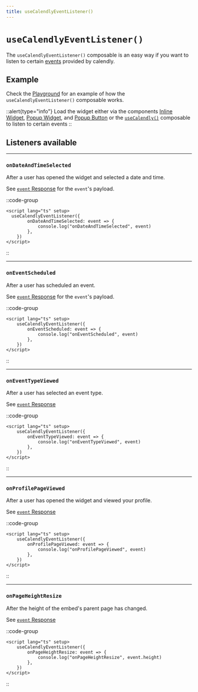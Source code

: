 ```yaml
---
title: useCalendlyEventListener()
---
```


# `useCalendlyEventListener()` 

The `useCalendlyEventListener()` composable is an easy way if you want to listen to certain [events](https://developer.calendly.com/api-docs/ZG9jOjI3ODM2MTAz-notifying-the-parent-window) provided by calendly.

## Example

Check the [Playground](https://nuxt-calendly-playground.vercel.app/use-calendly-event-listener) for an example of how the `useCalendlyEventListener()` composable works.

::alert{type="info"}
Load the widget either via the components [Inline Widget](/components/inline-widget), [Popup Widget](/components/popup-widget), and [Popup Button](/components/popup-button) or the [`useCalendly()`](/composables/use-calendly) composable to listen to certain events
::

## Listeners available

---

### `onDateAndTimeSelected`

After a user has opened the widget and selected a date and time.

See [`event` Response](https://github.com/madebyfabian/nuxt-calendly/blob/main/src/runtime/types/index.d.ts#L129) for the `event`'s payload.

::code-group

```vue [Minimal example]
<script lang="ts" setup>
  useCalendlyEventListener({
		onDateAndTimeSelected: event => {
			console.log("onDateAndTimeSelected", event)
		},
	})
</script>
```

::

---

### `onEventScheduled`

After a user has scheduled an event.

See [`event` Response](https://github.com/madebyfabian/nuxt-calendly/blob/main/src/runtime/types/index.d.ts#L134) for the `event`'s payload.

::code-group

```vue [Minimal example]
<script lang="ts" setup>
	useCalendlyEventListener({
		onEventScheduled: event => {
			console.log("onEventScheduled", event)
		},
	})
</script>
```

::

---

### `onEventTypeViewed`

After a user has selected an event type.

See [`event` Response](https://github.com/madebyfabian/nuxt-calendly/blob/main/src/runtime/types/index.d.ts#L156)

::code-group

```vue [Minimal example]
<script lang="ts" setup>
	useCalendlyEventListener({
		onEventTypeViewed: event => {
			console.log("onEventTypeViewed", event)
		},
	})
</script>
```

::

---

### `onProfilePageViewed`

After a user has opened the widget and viewed your profile.

See [`event` Response](https://github.com/madebyfabian/nuxt-calendly/blob/main/src/runtime/types/index.d.ts#L161)

::code-group

```vue [Minimal example]
<script lang="ts" setup>
	useCalendlyEventListener({
		onProfilePageViewed: event => {
			console.log("onProfilePageViewed", event)
		},
	})
</script>

```

::

---

### `onPageHeightResize`

After the height of the embed's parent page has changed.

See [`event` Response](https://github.com/madebyfabian/nuxt-calendly/blob/main/src/runtime/types/index.d.ts#L166)

::code-group

```vue [Minimal example]
<script lang="ts" setup>
	useCalendlyEventListener({
		onPageHeightResize: event => {
			console.log("onPageHeightResize", event.height)
		},
	})
</script>

```

::

